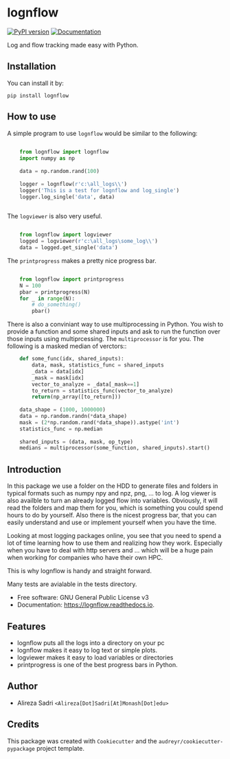 # lognflow

[![PyPI version](https://badge.fury.io/py/lognflow.svg)](https://badge.fury.io/py/lognflow) [![Documentation](https://readthedocs.org/projects/lognflow/badge/?version=latest)](https://lognflow.readthedocs.io/en/latest/?version=latest)

Log and flow tracking made easy with Python.

## Installation
You can install it by:

```console
pip install lognflow
```
## How to use
A simple program to use ```lognflow``` would be similar to the following:

```python 
	
	from lognflow import lognflow
	import numpy as np
	
	data = np.random.rand(100)
	
	logger = lognflow(r'c:\all_logs\\')
	logger('This is a test for lognflow and log_single')
	logger.log_single('data', data)
	
```

The ```logviewer``` is also very useful.

```python 

	from lognflow import logviewer
	logged = logviewer(r'c:\all_logs\some_log\\')
	data = logged.get_single('data')

```

The ```printprogress``` makes a pretty nice progress bar.

```python 

	from lognflow import printprogress
	N = 100
	pbar = printprogress(N)
	for _ in range(N):
		# do_something()
		pbar()

```

There is also a conviniant way to use multiprocessing in Python. You wish to 
provide a function and some shared inputs and ask to run the function over 
those inputs using multiprcessing. The ```multiprocessor``` is for you. The 
following is a masked median of verctors::

```python 
	def some_func(idx, shared_inputs):
        data, mask, statistics_func = shared_inputs
        _data = data[idx]
        _mask = mask[idx]
        vector_to_analyze = _data[_mask==1]
        to_return = statistics_func(vector_to_analyze)
        return(np_array([to_return]))
        
    data_shape = (1000, 1000000)
    data = np.random.randn(*data_shape)
    mask = (2*np.random.rand(*data_shape)).astype('int')
    statistics_func = np.median
    
    shared_inputs = (data, mask, op_type)
    medians = multiprocessor(some_function, shared_inputs).start()

```

## Introduction

In this package we use a folder on the HDD to generate files and folders in typical
formats such as numpy npy and npz, png, ... to log. A log viewer is also availble
to turn an already logged flow into variables. Obviously, it will read the folders 
and map them for you, which is something you could spend hours to do by yourself.
Also there is the nicest progress bar, that you can easily understand
and use or implement yourself when you have the time.

Looking at most logging packages online, you see that you need to spend a lot of time
learning how to use them and realizing how they work. Especially when you have to deal
with http servers and ... which will be a huge pain when working for companies
who have their own HPC. 

This is why lognflow is handy and straight forward.

Many tests are avialable in the tests directory.

* Free software: GNU General Public License v3
* Documentation: https://lognflow.readthedocs.io.

## Features

* lognflow puts all the logs into a directory on your pc
* lognflow makes it easy to log text or simple plots.
* logviewer makes it easy to load variables or directories
* printprogress is one of the best progress bars in Python.

## Author
* Alireza Sadri `<Alireza[Dot]Sadri[At]Monash[Dot]edu>`

## Credits
This package was created with `Cookiecutter` and the `audreyr/cookiecutter-pypackage` project template.
